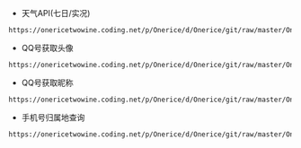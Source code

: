 - 天气API(七日/实况)
```
https://onericetwowine.coding.net/p/Onerice/d/Onerice/git/raw/master/Onerice/weather.xbs
```
- QQ号获取头像
```
https://onericetwowine.coding.net/p/Onerice/d/Onerice/git/raw/master/Onerice/qqimg.xbs
```
- QQ号获取昵称
```
https://onericetwowine.coding.net/p/Onerice/d/Onerice/git/raw/master/Onerice/qqname.xbs
```
- 手机号归属地查询
```
https://onericetwowine.coding.net/p/Onerice/d/Onerice/git/raw/master/Onerice/mobileplace.xbs
```